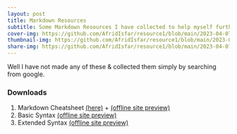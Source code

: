 ```yaml
---
layout: post
title: Markdown Resources
subtitle: Some Markdown Resources I have collected to help myself further develope this site
cover-img: https://github.com/AfridIsfar/resource1/blob/main/2023-04-07-Markdown%20Resources/markdown-cover.png
thumbnail-img: https://github.com/AfridIsfar/resource1/blob/main/2023-04-07-Markdown%20Resources/mardown-thumbnail.png
share-img: https://github.com/AfridIsfar/resource1/blob/main/2023-04-07-Markdown%20Resources/markdown-cover.png
---
```


Well I have not made any of these & collected them simply by searching from google.
### Downloads
1. Markdown Cheatsheet [(here)](https://github.com/AfridIsfar/resource1/blob/main/2023-04-07-Markdown%20Resources/markdown-cheat-sheet.md) + [(offline site preview)](https://github.com/AfridIsfar/resource1/blob/main/2023-04-07-Markdown%20Resources/Markdown%20Cheat%20Sheet%20_%20Markdown%20Guide.html)
2. Basic Syntax [(offline site preview)](https://github.com/AfridIsfar/resource1/blob/main/2023-04-07-Markdown%20Resources/Basic%20Syntax%20_%20Markdown%20Guide.html)
3. Extended Syntax [(offline site preview)](https://github.com/AfridIsfar/resource1/blob/main/2023-04-07-Markdown%20Resources/Extended%20Syntax%20_%20Markdown%20Guide.html)